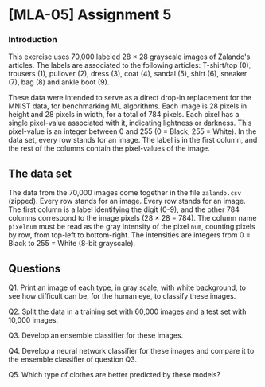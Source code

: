 # [MLA-05] Assignment 5

### Introduction

This exercise uses 70,000 labeled 28 $\times$ 28 grayscale images of Zalando's articles. The labels are associated to the following articles: T-shirt/top (0), trousers (1), pullover (2), dress (3), coat (4), sandal (5), shirt (6), sneaker (7), bag (8) and ankle boot (9).

These data were intended to serve as a direct drop-in replacement for the MNIST data, for benchmarking ML algorithms. Each image is 28 pixels in height and 28 pixels in width, for a total of 784 pixels. Each pixel has a single pixel-value associated with it, indicating lightness or darkness. This pixel-value is an integer between 0 and 255 (0 = Black, 255 = White). In the data set, every row stands for an image. The label is in the first column, and the rest of the columns contain the pixel-values of the image.

## The data set

The data from the 70,000 images come together in the file `zalando.csv` (zipped). Every row stands for an image. Every row stands for an image. The first column is a label identifying the digit (0-9), and the other 784 columns correspond to the image pixels (28 $\times$ 28 = 784). The column name `pixelnum` must be read as the gray intensity of the pixel `num`, counting pixels by row, from top-left to bottom-right. The intensities are integers from 0 = Black to 255 = White (8-bit grayscale).

## Questions

Q1. Print an image of each type, in gray scale, with white background, to see how difficult can be, for the human eye, to classify these images. 

Q2. Split the data in a training set with 60,000 images and a test set with 10,000 images. 

Q3. Develop an ensemble classifier for these images.

Q4. Develop a neural network classifier for these images and compare it to the ensemble classifier of question Q3. 

Q5. Which type of clothes are better predicted by these models?
